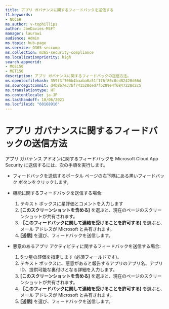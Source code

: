 ```yaml
---
title: アプリ ガバナンスに関するフィードバックを送信する
f1.keywords:
- NOCSH
ms.author: v-tophillips
author: JoeDavies-MSFT
manager: laurawi
audience: Admin
ms.topic: hub-page
ms.service: O365-seccomp
ms.collection: m365-security-compliance
ms.localizationpriority: high
search.appverid:
- MOE150
- MET150
description: アプリ ガバナンスに関するフィードバックの送信方法。
ms.openlocfilehash: 359f3f706b4baaba0a51f176f86c0cd82420d66d
ms.sourcegitcommit: d4b867e37bf741528ded7fb289e4f6847228d2c5
ms.translationtype: HT
ms.contentlocale: ja-JP
ms.lasthandoff: 10/06/2021
ms.locfileid: "60168916"
---
```

# <a name="how-to-submit-feedback-on-app-governance"></a>アプリ ガバナンスに関するフィードバックの送信方法 

アプリ ガバナンス アドオンに関するフィードバックを Microsoft Cloud App Security に送信するには、次の手順を実行します。

- フィードバックを送信するポータル ページの右下隅にある黒いフィードバック ボタンをクリックします。

- 機能に関するフィードバックを送信する場合:
  1. テキスト ボックスに星評価とコメントを入力します  
  1. **[このスクリーンショットを含める]** を選ぶと、現在のページのスクリーンショットが共有されます。  
  1. **［このフィードバックに関して連絡を受けることを許可する]** を選ぶと、メール アドレスが Microsoft と共有されます。
  1. **[送信]** を選び、フィードバックを送信します。

- 悪意のあるアプリ アクティビティに関するフィードバックを送信する場合:

  1. 5 つ星の評価を指定します (必須フィールドです)。
  1. テキスト ボックスに、悪意があると報告するアプリのアプリ名、アプリ ID、提供可能な裏付けとなる詳細を入力します。
  1. **[このスクリーンショットを含める]** を選ぶと、現在のページのスクリーンショットが共有されます。  
  1. **［このフィードバックに関して連絡を受けることを許可する]** を選ぶと、メール アドレスが Microsoft と共有されます。
  1. **[送信]** を選び、フィードバックを送信します。